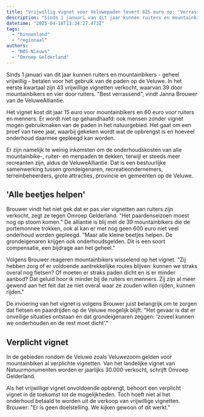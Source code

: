 ```yaml
---
title: "Vrijwillig vignet voor Veluwepaden levert 825 euro op: 'Verrassend'"
description: "Sinds 1 januari van dit jaar kunnen ruiters en mountainbikers betalen voor het gebruik van de paden op de Veluwe"
datetime: "2025-04-18T13:34:27.473Z"
tags:
  - "binnenland"
  - "regionaal"
authors:
  - "NOS Nieuws"
  - "Omroep Gelderland"
---
```


Sinds 1 januari van dit jaar kunnen ruiters en mountainbikers - geheel vrijwillig - betalen voor het gebruik van de paden op de Veluwe. In het eerste kwartaal zijn 43 vrijwillige vignetten verkocht, waarvan 39 door mountainbikers en vier door ruiters. "Best verrassend", vindt Janna Brouwer van de VeluweAlliantie.

Het vignet kost dit jaar 15 euro voor mountainbikers en 60 euro voor ruiters en menners. Er wordt niet op gehandhaafd: ook mensen zonder vignet mogen gebruikmaken van de paden in het natuurgebied. Het gaat om een proef van twee jaar, waarbij gekeken wordt wat de opbrengst is en hoeveel onderhoud daarmee gepleegd kan worden.

Er zijn namelijk te weinig inkomsten om de onderhoudskosten van alle mountainbike-, ruiter- en menpaden te dekken, terwijl er steeds meer recreanten zijn, aldus de VeluweAlliantie. Dat is een bestuurlijke samenwerking tussen grondeigenaren, recreatieondernemers, terreinbeheerders, grote attracties, provincie en gemeenten op de Veluwe.

## 'Alle beetjes helpen'

Brouwer vindt het niet gek dat er pas vier vignetten aan ruiters zijn verkocht, zegt ze tegen Omroep Gelderland. "Het paardenseizoen moest nog op stoom komen." De alliantie is blij met de 39 mountainbikers die de portemonnee trokken, ook al kan er met nog geen 600 euro niet veel onderhoud worden gepleegd. "Maar alle kleine beetjes helpen. De grondeigenaren krijgen ook onderhoudsgelden. Dit is een soort compensatie, een bijdrage aan het geheel."

Volgens Brouwer reageren mountainbikers wisselend op het vignet. "Zij hebben zorg of er voldoende aantrekkelijke routes blijven: kunnen we straks overal nog fietsen? Of moeten er straks paden dicht en is er minder aanbod? Dat geluid hoor ik minder bij de ruiters en menners. Zij zijn al meer gewend aan het feit dat ze niet overal waar ze zouden willen rijden, kunnen rijden."

De invoering van het vignet is volgens Brouwer juist belangrijk om te zorgen dat fietsen en paardrijden op de Veluwe mogelijk blijft. "Het gevaar is dat er onveilige situaties ontstaan en dat grondeigenaren zeggen: 'zoveel kunnen we onderhouden en de rest moet dicht'."

## Verplicht vignet

In de gebieden rondom de Veluwe zoals Veluwezoom gelden voor mountainbiken al verplichte vignetten. Van het landelijke vignet van Natuurmonumenten worden er jaarlijks 30.000 verkocht, schrijft Omroep Gelderland.

Als het vrijwillige vignet onvoldoende opbrengt, behoort een verplicht vignet in de toekomst tot de mogelijkheden. Toch hoeft niet al het onderhoud betaald te worden uit de verkoop van vrijwillige vignetten. Brouwer: "Er is geen doelstelling. We kijken gewoon of dit werkt."
